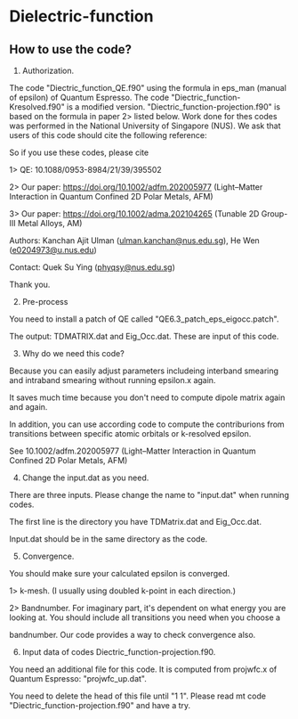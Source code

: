 # Dielectric-function
How to use the code?
------------------------


1. Authorization. 

The code "Diectric_function_QE.f90" using the formula in eps_man (manual of epsilon) of Quantum Espresso. The code "Diectric_function-Kresolved.f90" is a modified version. "Diectric_function-projection.f90" is based on the formula in paper 2> listed below. Work done for thes codes was performed in the National University of Singapore (NUS). We ask that users of this code should cite the following reference:

So if you use these codes, please cite 

1> QE: 10.1088/0953-8984/21/39/395502

2> Our paper:  https://doi.org/10.1002/adfm.202005977 (Light–Matter Interaction in Quantum Confined 2D Polar Metals, AFM)

3> Our paper: https://doi.org/10.1002/adma.202104265 (Tunable 2D Group-III Metal Alloys, AM)

Authors: Kanchan Ajit Ulman (ulman.kanchan@nus.edu.sg), He Wen (e0204973@u.nus.edu)

Contact: Quek Su Ying (phyqsy@nus.edu.sg)

Thank you.

2. Pre-process

You need to install a patch of QE called "QE6.3_patch_eps_eigocc.patch".

The output: TDMATRIX.dat and Eig_Occ.dat. These are input of this code.

3. Why do we need this code?

Because you can easily adjust parameters includeing interband smearing and intraband smearing without running epsilon.x again.

It saves much time because you don't need to compute dipole matrix again and again.

In addition, you can use according code to compute the contriburions from transitions between specific atomic orbitals or k-resolved epsilon.

See 10.1002/adfm.202005977 (Light–Matter Interaction in Quantum Confined 2D Polar Metals, AFM)

4. Change the input.dat as you need.

There are three inputs. Please change the name to "input.dat" when running codes.

The first line is the directory you have TDMatrix.dat and Eig_Occ.dat.

Input.dat should be in the same directory as the code.

5. Convergence.

You should make sure your calculated epsilon is converged.

1> k-mesh. (I usually using doubled k-point in each direction.)

2> Bandnumber. For imaginary part, it's dependent on what energy you are looking at. You should include all transitions you need when you choose a 

bandnumber. Our code provides a way to check convergence also. 

6. Input data of codes Diectric_function-projection.f90.

You need an additional file for this code. It is computed from projwfc.x of Quantum Espresso: "projwfc_up.dat".

You need to delete the head of this file until "1  1". Please read mt code "Diectric_function-projection.f90" and have a try. 




